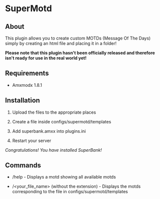 # SuperMotd #

## About

This plugin allows you to create custom MOTDs (Message Of The Days) simply by creating an html file and placing it in a folder!

**Please note that this plugin hasn't been officially released and therefore 
isn't ready for use in the real world yet!**

## Requirements

* Amxmodx 1.8.1

## Installation

1. Upload the files to the appropriate places

2. Create a file inside configs/supermotd/templates

3. Add superbank.amxx into plugins.ini

4. Restart your server

*Congratulations! You have installed SuperBank!*

## Commands

* /help - Displays a motd showing all available motds

* /&lt;your&#95;file&#95;name&gt; (without the extension) - Displays the motds corresponding to the file in configs/supermotd/templates